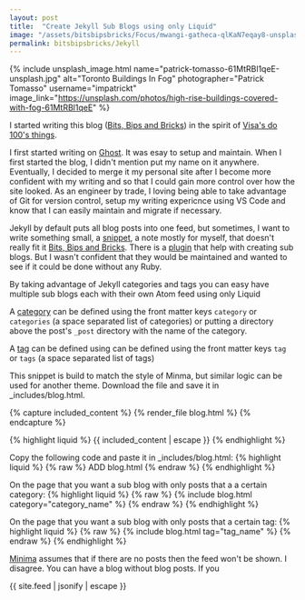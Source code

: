 ```yaml
---
layout: post
title:  "Create Jekyll Sub Blogs using only Liquid"
image: "/assets/bitsbipsbricks/Focus/mwangi-gatheca-qlKaN7eqay8-unsplash.jpg"
permalink: bitsbipsbricks/Jekyll
---
```


{% include unsplash_image.html 
   name="patrick-tomasso-61MtRBl1qeE-unsplash.jpg" 
   alt="Toronto Buildings In Fog" 
   photographer="Patrick Tomasso" 
   username="impatrickt" 
   image_link="https://unsplash.com/photos/high-rise-buildings-covered-with-fog-61MtRBl1qeE" 
%}

I started writing this blog ([Bits, Bips and Bricks](/bitsbipsbricks.html)) in the spirit of [Visa's do 100's things](https://www.visakanv.com/blog/do100things/).

I first started writing on [Ghost](https://ghost.org/). It was esay to setup and maintain. When I first started the blog, I didn't mention put my name on it anywhere. Eventually, I decided to merge it my personal site after I become more confident with my writing and so that I could gain more control over how the site looked. As an engineer by trade, I loving being able to take advantage of Git for version control, setup my writing expericnce using VS Code and know that I can easily maintain and migrate if necessary.

Jekyll by default puts all blog posts into one feed, but sometimes, I want to write something small, a [snippet](/snippets), a note mostly for myself, that doesn't really fit it [Bits, Bips and Bricks](/bitsbipsbricks).  There is a [plugin](https://github.com/scandio/jekyll-paginate-multiple) that help with creating sub blogs. But I wasn't confident that they would be maintained and wanted to see if it could be done without any Ruby.

By taking advantage of Jekyll categories and tags you can easy have multiple sub blogs each with their own Atom feed using only Liquid

A [category](https://jekyllrb.com/docs/posts/#categories) can be defined using the front matter keys `category` or `categories` (a space separated list of categories) or putting a directory above the post's `_post` directory with the name of the category. 

A [tag](https://jekyllrb.com/docs/posts/#tags) can be defined using can be defined using the front matter keys `tag` or `tags` (a space separated list of tags)

This snippet is build to match the style of Minma, but similar logic can be used for another theme. Download the file and save it in _includes/blog.html.


{% capture included_content %}
{% render_file blog.html %}
{% endcapture %}

{% highlight liquid %}
{{ included_content | escape }}
{% endhighlight %}


Copy the following code and paste it in _includes/blog.html:
{% highlight liquid %}
{% raw %}
ADD blog.html
{% endraw %}
{% endhighlight %}

On the page that you want a sub blog with only posts that a a certain category:
{% highlight liquid %}
{% raw %}
{% include blog.html category="category_name" %}
{% endraw %}
{% endhighlight %}

On the page that you want a sub blog with only posts that a certain tag:
{% highlight liquid %}
{% raw %}
{% include blog.html tag="tag_name" %}
{% endraw %}
{% endhighlight %}

[Minima](https://github.com/jekyll/minima/pull/137/files#r124796175) assumes that if there are no posts then the feed won't be shown. I disagree. You can have a blog without blog posts. If you


{{ site.feed | jsonify | escape }}

